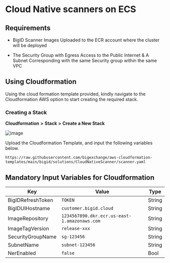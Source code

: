 # Cloud Native scanners on ECS

## Requirements


* BigID Scanner Images Uploaded to the ECR account where the cluster will be deployed

* The Security Group with Egress Access to the Public Internet & A Subnet Corresponding with the same Security group within the same VPC


## Using Cloudformation



Using the cloud formation template provided, kindly navigate to the Cloudformation AWS option to start creating the required stack.

### Creating a Stack

**Cloudformation** **>** **Stack** **>** **Create a New Stack**

![image](https://github.com/bigexchange/aws-cloudformation-templates/assets/34100385/28b47a8c-e271-4fa0-97b4-4aded668195e)


Upload the Cloudformation Template, and input the following variables below.

```
https://raw.githubusercontent.com/bigexchange/aws-cloudformation-templates/main/bigid/solutions/CloudNativeScanner/scanner.yaml
```

## Mandatory Input Variables for Cloudformation


| Key               | Value                                        | Type   |
|-------------------|----------------------------------------------|--------|
| BigIDRefreshToken | `TOKEN`                                      | String |
| BigIDUIHostname   | `customer.bigid.cloud`                       | String |
| ImageRepository   | `1234567890.dkr.ecr.us-east-1.amazonaws.com` | String |
| ImageTagVersion   | `release-xxx`                                | String |
| SecurityGroupName | `sg-123456`                                 | String |
| SubnetName        | `subnet-123456`                              | String |
| NerEnabled        | `false`                                      | Bool   |
